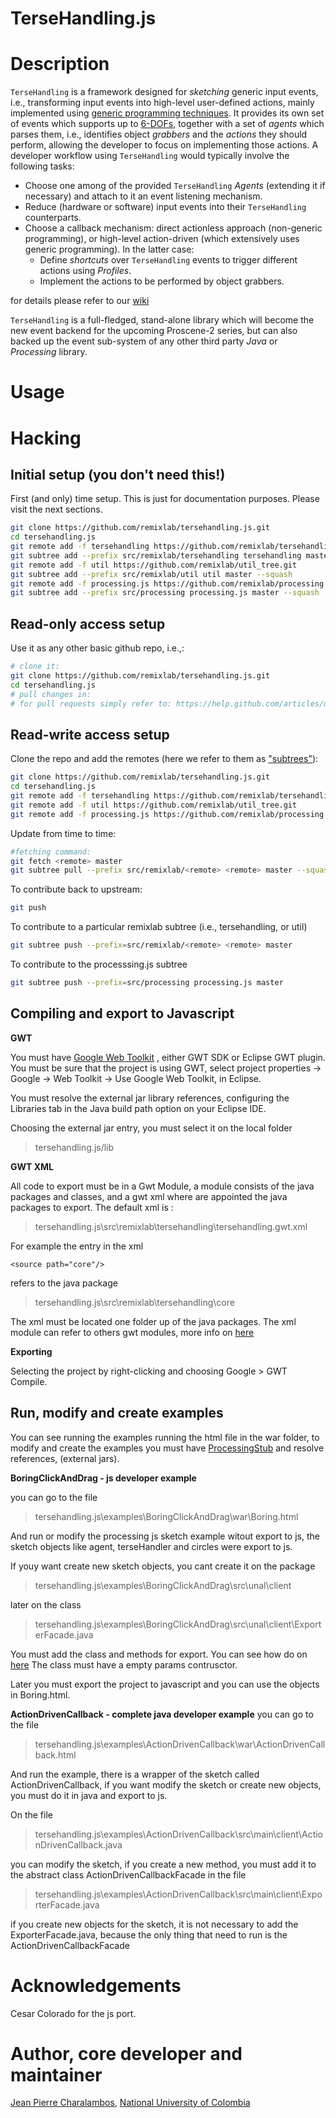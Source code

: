 TerseHandling.js
================

# Description

`TerseHandling` is a framework designed for _sketching_ generic input events, i.e., transforming input events into high-level user-defined actions,
mainly implemented using [generic programming techniques](http://en.wikipedia.org/wiki/Generics_in_Java).
It provides its own set of events which supports up to [6-DOFs]( http://en.wikipedia.org/wiki/Degrees_of_freedom_(mechanics) ),
together with a set of *agents* which parses them, i.e., identifies object *grabbers* and the *actions* they should perform,
allowing the developer to focus on implementing those actions. A developer workflow using `TerseHandling` would typically involve the following tasks:

  * Choose one among of the provided `TerseHandling` *Agents* (extending it if necessary) and attach to it an event listening mechanism.
  * Reduce (hardware or software) input events into their `TerseHandling` counterparts.
  * Choose a callback mechanism: direct actionless approach (non-generic programming), or high-level action-driven (which extensively uses generic programming). In the latter case:
    * Define *shortcuts* over `TerseHandling` events to trigger different actions using *Profiles*.
    * Implement the actions to be performed by object grabbers.
    
for details please refer to our [wiki](https://github.com/remixlab/tersehandling/wiki)

`TerseHandling` is a full-fledged, stand-alone library which will become the new event backend for the upcoming Proscene-2 series,
but can also backed up the event sub-system of any other third party *Java* or *Processing* library.

# Usage

# Hacking

## Initial setup (you don't need this!)

First (and only) time setup. This is just for documentation purposes. Please visit the next sections.

```sh
git clone https://github.com/remixlab/tersehandling.js.git
cd tersehandling.js
git remote add -f tersehandling https://github.com/remixlab/tersehandling_tree.git
git subtree add --prefix src/remixlab/tersehandling tersehandling master --squash
git remote add -f util https://github.com/remixlab/util_tree.git
git subtree add --prefix src/remixlab/util util master --squash
git remote add -f processing.js https://github.com/remixlab/processing.js_tree.git
git subtree add --prefix src/processing processing.js master --squash
```

## Read-only access setup

Use it as any other basic github repo, i.e.,:

```sh
# clone it:
git clone https://github.com/remixlab/tersehandling.js.git
cd tersehandling.js
# pull changes in:
# for pull requests simply refer to: https://help.github.com/articles/using-pull-requests
```

## Read-write access setup

Clone the repo and add the remotes (here we refer to them as ["subtrees"](http://blogs.atlassian.com/2013/05/alternatives-to-git-submodule-git-subtree/)):

```sh
git clone https://github.com/remixlab/tersehandling.js.git
cd tersehandling.js
git remote add -f tersehandling https://github.com/remixlab/tersehandling_tree.git
git remote add -f util https://github.com/remixlab/util_tree.git
git remote add -f processing.js https://github.com/remixlab/processing.js_tree.git
```

Update from time to time:

```sh
#fetching command:
git fetch <remote> master
git subtree pull --prefix src/remixlab/<remote> <remote> master --squash
```

To contribute back to upstream:

```sh
git push
```

To contribute to a particular remixlab subtree (i.e., tersehandling, or util)

```sh
git subtree push --prefix=src/remixlab/<remote> <remote> master
```

To contribute to the processsing.js subtree

```sh
git subtree push --prefix=src/processing processing.js master
```

##  Compiling and export to Javascript  ##

**GWT**

You must have [Google Web Toolkit](http://www.gwtproject.org/) , either GWT SDK or Eclipse GWT plugin. You must be sure that the project is using GWT, select 
project properties -> Google -> Web Toolkit -> Use Google Web Toolkit, in Eclipse.

You must resolve the external jar library references, configuring the Libraries tab in the Java build path option on your Eclipse IDE.

Choosing  the external jar entry, you must select it on the local folder  
   

> tersehandling.js/lib
    
**GWT XML**

All code to export must be in a Gwt Module, a module consists of the java packages and classes, and a gwt xml where are appointed the java packages to export.
The default xml is :

> tersehandling.js\src\remixlab\tersehandling\tersehandling.gwt.xml

For example the entry in the xml

    <source path="core"/>

refers to the java package

> tersehandling.js\src\remixlab\tersehandling\core

The xml must be located one folder up of the java packages.
The xml module can refer to others gwt modules, more info on [here](http://www.gwtproject.org/doc/latest/DevGuideOrganizingProjects.html#DevGuideModuleXml)

**Exporting**

Selecting the project by right-clicking and choosing Google > GWT Compile.


##  Run, modify and create examples  ##


You can see running the examples running the html file in the war folder, to modify and create the examples 
you must have [ProcessingStub](https://github.com/remixlab/ProcessingStub) and  resolve references, (external jars).
 

**BoringClickAndDrag - js developer example**

you can go to the file
> tersehandling.js\examples\BoringClickAndDrag\war\Boring.html

And run or modify the processing js sketch example witout export to js, the sketch objects like agent, terseHandler and circles were export to js. 

If youy want create new sketch objects, you cant create it  on the package

> tersehandling.js\examples\BoringClickAndDrag\src\unal\client

later on the class

> tersehandling.js\examples\BoringClickAndDrag\src\unal\client\ExporterFacade.java

You must add the class and methods for export.
You can see how do on [here](https://code.google.com/p/gwt-exporter/)
The class must have a empty params  contrusctor.


Later you must export the project to javascript and you can use the objects in Boring.html. 

**ActionDrivenCallback - complete java developer example**
you can go to the file
> tersehandling.js\examples\ActionDrivenCallback\war\ActionDrivenCallback.html

And run the example,  there is a wrapper of the sketch called ActionDrivenCallback, 
 if you want modify the sketch or create new objects, you must do it in java and export to js.


On the file

> tersehandling.js\examples\ActionDrivenCallback\src\main\client\ActionDrivenCallback.java

you can modify the sketch, if you create a new method, you must add it to the abstract class ActionDrivenCallbackFacade  in the file

> tersehandling.js\examples\ActionDrivenCallback\src\main\client\ExporterFacade.java

if you create new objects  for the sketch, it is not necessary to add the ExporterFacade.java, because the only thing that need to run is the ActionDrivenCallbackFacade

# Acknowledgements

Cesar Colorado for the js port.

# Author, core developer and maintainer

[Jean Pierre Charalambos](http://disi.unal.edu.co/profesores/pierre/), [National University of Colombia](http://www.unal.edu.co)
